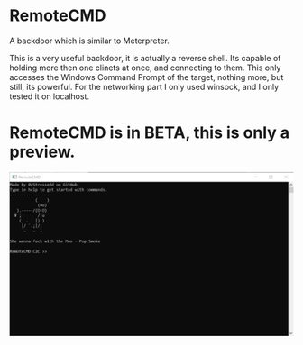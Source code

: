 # RemoteCMD
A backdoor which is similar to Meterpreter.

This is a very useful backdoor, it is actually a reverse shell. 
Its capable of holding more then one clinets at once, and connecting to them.
This only accesses the Windows Command Prompt of the target, nothing more, but still, its powerful.
For the networking part I only used winsock, and I only tested it on localhost.

# RemoteCMD is in BETA, this is only a preview.

![alt text](https://github.com/0xStressedd/RemoteCMD/blob/main/Screenshot%202021-01-30%20151618.png)


